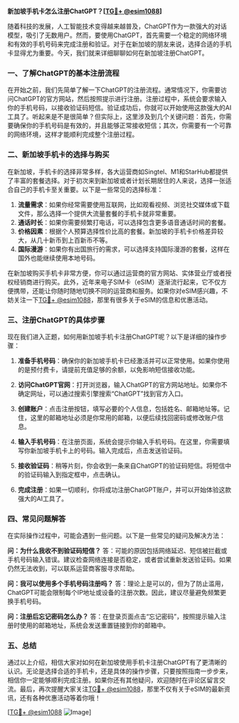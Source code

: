 **新加坡手机卡怎么注册ChatGPT？[[TG💪+ @esim1088](https://t.me/s/esim1088)]**

随着科技的发展，人工智能技术变得越来越普及，ChatGPT作为一款强大的对话模型，吸引了无数用户。然而，要使用ChatGPT，首先需要一个稳定的网络环境和有效的手机号码来完成注册和验证。对于在新加坡的朋友来说，选择合适的手机卡显得尤为重要。今天，我们就来详细聊聊如何在新加坡注册ChatGPT。

### 一、了解ChatGPT的基本注册流程

在开始之前，我们先简单了解一下ChatGPT的注册流程。通常情况下，你需要访问ChatGPT的官方网站，然后按照提示进行注册。注册过程中，系统会要求输入你的手机号码，以接收验证码短信。验证成功后，你就可以开始使用这款强大的AI工具了。听起来是不是很简单？但实际上，这里涉及到几个关键问题：首先，你需要确保你的手机号码是有效的，并且能够正常接收短信；其次，你需要有一个可靠的网络环境，这样才能顺利完成整个注册过程。

### 二、新加坡手机卡的选择与购买

在新加坡，手机卡的选择非常多样，各大运营商如Singtel、M1和StarHub都提供了丰富的套餐选择。对于初次来到新加坡或者计划长期居住的人来说，选择一张适合自己的手机卡至关重要。以下是一些常见的选择标准：

1. **流量需求**：如果你经常需要使用互联网，比如观看视频、浏览社交媒体或下载文件，那么选择一个提供大流量套餐的手机卡就非常重要。
2. **通话时长**：如果你需要频繁打电话，可以选择包含更多语音通话时间的套餐。
3. **价格因素**：根据个人预算选择性价比高的套餐。新加坡的手机卡价格差异较大，从几十新币到上百新币不等。
4. **国际漫游**：如果你有出国旅行的需求，可以选择支持国际漫游的套餐，这样在国外也能继续使用本地号码。

在新加坡购买手机卡非常方便，你可以通过运营商的官方网站、实体营业厅或者授权经销商进行购买。此外，近年来电子SIM卡（eSIM）逐渐流行起来，它不仅方便携带，还能让你随时随地切换不同的运营商和服务。如果你对eSIM感兴趣，不妨关注一下[TG💪+ @esim1088](https://t.me/s/esim1088)，那里有很多关于eSIM的信息和优惠活动。

### 三、注册ChatGPT的具体步骤

现在我们进入正题，如何用新加坡手机卡注册ChatGPT呢？以下是详细的操作步骤：

1. **准备手机号码**：确保你的新加坡手机卡已经激活并可以正常使用。如果你使用的是预付费卡，请提前充值足够的余额，以免影响短信接收功能。
   
2. **访问ChatGPT官网**：打开浏览器，输入ChatGPT的官方网站地址。如果你不确定网址，可以通过搜索引擎搜索“ChatGPT”找到官方入口。

3. **创建账户**：点击注册按钮，填写必要的个人信息，包括姓名、邮箱地址等。记住，这里的邮箱地址必须是你常用的邮箱，以便后续找回密码或修改账户信息。

4. **输入手机号码**：在注册页面，系统会提示你输入手机号码。在这里，你需要填写你新加坡手机卡上的号码。输入完成后，点击发送验证码。

5. **接收验证码**：稍等片刻，你会收到一条来自ChatGPT的验证码短信。将短信中的验证码输入到指定框中，点击确认。

6. **完成注册**：如果一切顺利，你将成功注册ChatGPT账户，并可以开始体验这款强大的AI工具了。

### 四、常见问题解答

在实际操作过程中，可能会遇到一些问题。以下是一些常见的疑问及解决方法：

**问：为什么我收不到验证码短信？**
答：可能的原因包括网络延迟、短信被拦截或手机号码输入错误。建议检查网络连接是否稳定，或者尝试重新发送验证码。如果仍然无法收到，可以联系运营商客服寻求帮助。

**问：我可以使用多个手机号码注册吗？**
答：理论上是可以的，但为了防止滥用，ChatGPT可能会限制每个IP地址或设备的注册次数。因此，建议尽量避免频繁更换手机号码。

**问：注册后忘记密码怎么办？**
答：在登录页面点击“忘记密码”，按照提示输入注册时使用的邮箱地址，系统会发送重置链接到你的邮箱中。

### 五、总结

通过以上介绍，相信大家对如何在新加坡使用手机卡注册ChatGPT有了更清晰的认识。无论是选择合适的手机卡，还是具体的操作步骤，只要按照指南一步步来，相信你一定能够顺利完成注册。如果你还有其他疑问，欢迎随时在评论区留言交流。最后，再次提醒大家关注[TG💪+ @esim1088](https://t.me/s/esim1088)，那里不仅有关于eSIM的最新资讯，还有各种优惠活动等着你哦！

[[TG💪+ @esim1088](https://t.me/s/esim1088) ![Image](https://i.postimg.cc/4NQfJmqS/Snipaste-2025-05-13-00-14-12.png)]